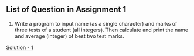 ## List of Question in Assignment 1
1. Write a program to input name (as a single character) and marks of three tests of a student (all integers). Then calculate and print the name and average (integer) of best two test marks.

[Solution - 1](https://github.com/mdaz78/CNAssignments/blob/master/Assignment1/one.java)
